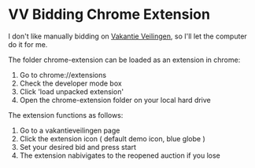 # VV Bidding Chrome Extension

I don't like manually bidding on [Vakantie Veilingen](https://www.vakantieveilingen.nl), so I'll let the computer do it for me.

The folder chrome-extension can be loaded as an extension in chrome:

1. Go to chrome://extensions
2. Check the developer mode box
3. Click 'load unpacked extension'
4. Open the chrome-extension folder on your local hard drive

The extension functions as follows:

1. Go to a vakantieveilingen page
2. Click the extension icon ( default demo icon, blue globe )
3. Set your desired bid and press start
4. The extension nabivigates to the reopened auction if you lose